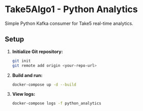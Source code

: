 # Take5Algo1 - Python Analytics

Simple Python Kafka consumer for Take5 real-time analytics.

## Setup

1. **Initialize Git repository:**
   ```bash
   git init
   git remote add origin <your-repo-url>
   ```

2. **Build and run:**
   ```bash
   docker-compose up -d --build
   ```

3. **View logs:**
   ```bash
   docker-compose logs -f python_analytics
   ```

<!-- Updated: 2025-06-14 -->

<!-- Updated: 2025-06-19 -->
